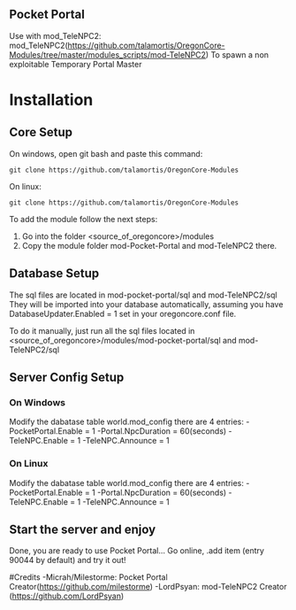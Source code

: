 ## Pocket Portal 
Use with mod_TeleNPC2: mod_TeleNPC2(https://github.com/talamortis/OregonCore-Modules/tree/master/modules_scripts/mod-TeleNPC2) To spawn a non exploitable Temporary Portal Master

# Installation
## Core Setup

On windows, open git bash and paste this command:
```
git clone https://github.com/talamortis/OregonCore-Modules
```
On linux:

```
git clone https://github.com/talamortis/OregonCore-Modules
```

To add the module follow the next steps:
1. Go into the folder <source_of_oregoncore>/modules
2. Copy the module folder mod-Pocket-Portal and mod-TeleNPC2 there.



## Database Setup
The sql files are located in mod-pocket-portal/sql and mod-TeleNPC2/sql
They will be imported into your database automatically, assuming you have
DatabaseUpdater.Enabled = 1
set in your oregoncore.conf file.

To do it manually, just run all the sql files located in <source_of_oregoncore>/modules/mod-pocket-portal/sql and mod-TeleNPC2/sql

## Server Config Setup
### On Windows
Modify the dabatase table world.mod_config
there are 4 entries:
	-PocketPortal.Enable = 1
	-Portal.NpcDuration = 60(seconds)
        -TeleNPC.Enable = 1
        -TeleNPC.Announce = 1


### On Linux
Modify the dabatase table world.mod_config
there are 4 entries:
	-PocketPortal.Enable = 1
	-Portal.NpcDuration = 60(seconds)
        -TeleNPC.Enable = 1
        -TeleNPC.Announce = 1

## Start the server and enjoy
Done, you are ready to use Pocket Portal... Go online, .add item (entry 90044 by default) and try it out!


#Credits
-Micrah/Milestorme: Pocket Portal Creator(https://github.com/milestorme)
-LordPsyan: mod-TeleNPC2 Creator (https://github.com/LordPsyan) 